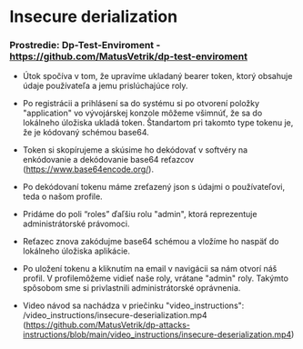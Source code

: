# Insecure derialization

### Prostredie: Dp-Test-Enviroment - https://github.com/MatusVetrik/dp-test-enviroment

- Útok spočíva v tom, že upravíme ukladaný bearer token, ktorý obsahuje údaje používateľa a jemu prislúchajúce roly.
- Po registrácii a prihlásení sa do systému si po otvorení položky "application" vo vývojárskej konzole  môžeme všimnúť, že sa do lokálneho úložiska ukladá token. Štandartom pri takomto type tokenu je, že je kódovaný schémou base64.
- Token si skopírujeme a skúsime ho dekódovať v softvéry na enkódovanie a dekódovanie base64 reťazcov (https://www.base64encode.org/).
- Po dekódovaní tokenu máme zreťazený json s údajmi o používateľovi, teda o našom profile.
- Pridáme do poli “roles” ďaľšiu rolu "admin", ktorá reprezentuje administrátorské právomoci.
- Reťazec znova zakódujme base64 schémou a vložíme ho naspäť do lokálneho úložiska aplikácie.
- Po uložení tokenu a kliknutím na email v navigácii sa nám otvorí náš profil. V profilemôžeme vidieť naše roly, vrátane "admin" roly. Takýmto spôsobom sme si privlastnili administrátorské oprávnenia.

- Video návod sa nachádza v priečinku "video_instructions": /video_instructions/insecure-deserialization.mp4 (https://github.com/MatusVetrik/dp-attacks-instructions/blob/main/video_instructions/insecure-deserialization.mp4)
